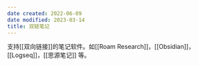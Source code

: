 ```yaml
---
date created: 2022-06-09
date modified: 2023-03-14
title: 双链笔记
---
```


支持[[双向链接]]的笔记软件。如[[Roam Research]]，[[Obsidian]]，[[Logseq]]，[[思源笔记]] 等。
